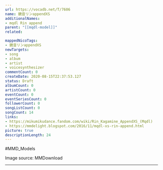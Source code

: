 ```yaml
---
url: https://vocadb.net/T/7606
name: 鏡音リンappendXS
additionalNames: 
- mqdl Rin append
parent: "[[mqdl-model]]"
related:

mappedNicoTags:
- 鏡音リンappendXS
newTargets:
- song
- album
- artist
- voicesynthesizer
commentCount: 0
createDate: 2020-08-15T22:37:53.127
status: Draft
albumCount: 0
artistCount: 0
eventCount: 0
eventSeriesCount: 0
followerCount: 0
songListCount: 0
songCount: 14
links: 
- https://mikumikudance.fandom.com/wiki/Rin_Kagamine_AppendXS_(Mqdl)
- https://mmdelight.blogspot.com/2016/11/mqdl-xs-rin-append.html
picture: true
descriptionLength: 24
---
```


#MMD_Models

Image source: MMDownload

---

